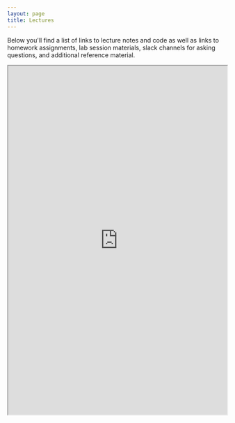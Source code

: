 ```yaml
---
layout: page
title: Lectures
---
```


Below you'll find a list of links to lecture notes and code as well as links to homework assignments, lab session materials, slack channels for asking questions, and additional reference material. 


<iframe src="https://github.com/mlcourseukzn/DSI_Africa_ML_ShortCourse.github.io" width="100%" height="800"></iframe>
